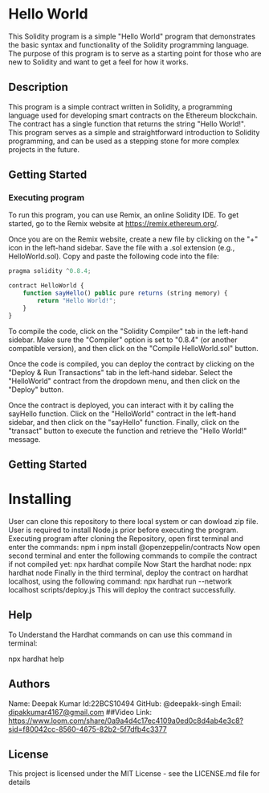 

# Hello World

This Solidity program is a simple "Hello World" program that demonstrates the basic syntax and functionality of the Solidity programming language. The purpose of this program is to serve as a starting point for those who are new to Solidity and want to get a feel for how it works.

## Description

This program is a simple contract written in Solidity, a programming language used for developing smart contracts on the Ethereum blockchain. The contract has a single function that returns the string "Hello World!". This program serves as a simple and straightforward introduction to Solidity programming, and can be used as a stepping stone for more complex projects in the future.

## Getting Started

### Executing program

To run this program, you can use Remix, an online Solidity IDE. To get started, go to the Remix website at https://remix.ethereum.org/.

Once you are on the Remix website, create a new file by clicking on the "+" icon in the left-hand sidebar. Save the file with a .sol extension (e.g., HelloWorld.sol). Copy and paste the following code into the file:

```javascript
pragma solidity ^0.8.4;

contract HelloWorld {
    function sayHello() public pure returns (string memory) {
        return "Hello World!";
    }
}

```

To compile the code, click on the "Solidity Compiler" tab in the left-hand sidebar. Make sure the "Compiler" option is set to "0.8.4" (or another compatible version), and then click on the "Compile HelloWorld.sol" button.

Once the code is compiled, you can deploy the contract by clicking on the "Deploy & Run Transactions" tab in the left-hand sidebar. Select the "HelloWorld" contract from the dropdown menu, and then click on the "Deploy" button.

Once the contract is deployed, you can interact with it by calling the sayHello function. Click on the "HelloWorld" contract in the left-hand sidebar, and then click on the "sayHello" function. Finally, click on the "transact" button to execute the function and retrieve the "Hello World!" message.

## Getting Started
# Installing
User can clone this repository to there local system or can dowload zip file.
User is required to install Node.js prior before executing the program.
Executing program
after cloning the Repository, open first terminal and enter the commands:
npm i
npm install @openzeppelin/contracts
Now open second terminal and enter the following commands to compile the contract if not compiled yet:
npx hardhat compile
Now Start the hardhat node:
npx hardhat node
Finally in the third terminal, deploy the contract on hardhat localhost, using the following command:
npx hardhat run --network localhost scripts/deploy.js
This will deploy the contract successfully.

## Help
To Understand the Hardhat commands on can use this command in terminal:

npx hardhat help


## Authors
Name: Deepak Kumar
Id:22BCS10494
GitHub: @deepakk-singh
Email: dipakkumar4167@gmail.com
##Video Link:
https://www.loom.com/share/0a9a4d4c17ec4109a0ed0c8d4ab4e3c8?sid=f80042cc-8560-4675-82b2-5f7dfb4c3377

## License

This project is licensed under the MIT License - see the LICENSE.md file for details

